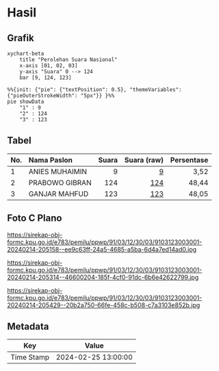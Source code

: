 # Hasil

## Grafik

```mermaid
xychart-beta
    title "Perolehan Suara Nasional"
    x-axis [01, 02, 03]
    y-axis "Suara" 0 --> 124
    bar [9, 124, 123]
```

```mermaid
%%{init: {"pie": {"textPosition": 0.5}, "themeVariables": {"pieOuterStrokeWidth": "5px"}} }%%
pie showData
    "1" : 9
    "2" : 124
    "3" : 123
```

## Tabel

| No. | Nama Paslon    | Suara | Suara (raw) | Persentase |
|:--- |:-------------- | -----:| -----------:| ----------:|
| 1   | ANIES MUHAIMIN | 9     | [9][p-1]    | 3,52       |
| 2   | PRABOWO GIBRAN | 124   | [124][p-2]  | 48,44      |
| 3   | GANJAR MAHFUD  | 123   | [123][p-3]  | 48,05      |


[p-1]: https://github.com/gigit-pemilu/pemilu-2024/blob/main/pilpres/hitung-suara/sub/91-papua/sub/03-jayapura/sub/12-ebungfao/sub/3003-desa-adat-bobrongko/sub/001-tps/sub/paslon-1.txt
[p-2]: https://github.com/gigit-pemilu/pemilu-2024/blob/main/pilpres/hitung-suara/sub/91-papua/sub/03-jayapura/sub/12-ebungfao/sub/3003-desa-adat-bobrongko/sub/001-tps/sub/paslon-2.txt
[p-3]: https://github.com/gigit-pemilu/pemilu-2024/blob/main/pilpres/hitung-suara/sub/91-papua/sub/03-jayapura/sub/12-ebungfao/sub/3003-desa-adat-bobrongko/sub/001-tps/sub/paslon-3.txt

## Foto C Plano

https://sirekap-obj-formc.kpu.go.id/e783/pemilu/ppwp/91/03/12/30/03/9103123003001-20240214-205158--ee9c63ff-24a5-4685-a5ba-6d4a7ed14ad0.jpg

https://sirekap-obj-formc.kpu.go.id/e783/pemilu/ppwp/91/03/12/30/03/9103123003001-20240214-205314--46600204-185f-4cf0-91dc-6b6e42622799.jpg

https://sirekap-obj-formc.kpu.go.id/e783/pemilu/ppwp/91/03/12/30/03/9103123003001-20240214-205429--20b2a750-66fe-458c-b508-c7a3103e852b.jpg


## Metadata

| Key        | Value               |
| ---------- | ------------------- |
| Time Stamp | 2024-02-25 13:00:00 |



